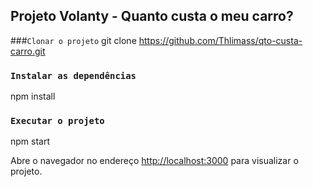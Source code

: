 
## Projeto Volanty - Quanto custa o meu carro?


###`Clonar o projeto`
git clone https://github.com/Thlimass/qto-custa-carro.git


### `Instalar as dependências`
npm install


### `Executar o projeto`
npm start

Abre o navegador no endereço [http://localhost:3000](http://localhost:3000) para visualizar o projeto.

